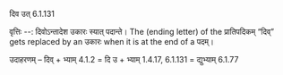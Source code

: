

 दिव उत्‌‌ 6.1.131 


वृत्तिः --: दिवोऽन्तादेश उकारः स्यात् पदान्ते। The (ending letter) of the प्रातिपदिकम् “दिव्” gets replaced by an उकारः when it is at the end of a पदम्। 


उदाहरणम् – दिव् + भ्याम् 4.1.2 = दि उ + भ्याम् 1.4.17, 6.1.131 = द्युभ्याम् 6.1.77 


